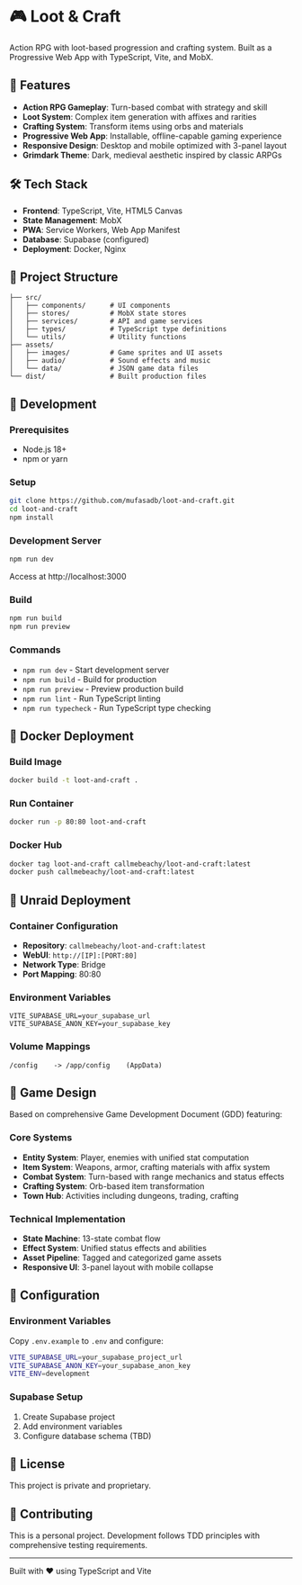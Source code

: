 # 🎮 Loot & Craft

Action RPG with loot-based progression and crafting system. Built as a Progressive Web App with TypeScript, Vite, and MobX.

## 🚀 Features

- **Action RPG Gameplay**: Turn-based combat with strategy and skill
- **Loot System**: Complex item generation with affixes and rarities
- **Crafting System**: Transform items using orbs and materials
- **Progressive Web App**: Installable, offline-capable gaming experience
- **Responsive Design**: Desktop and mobile optimized with 3-panel layout
- **Grimdark Theme**: Dark, medieval aesthetic inspired by classic ARPGs

## 🛠️ Tech Stack

- **Frontend**: TypeScript, Vite, HTML5 Canvas
- **State Management**: MobX
- **PWA**: Service Workers, Web App Manifest
- **Database**: Supabase (configured)
- **Deployment**: Docker, Nginx

## 📁 Project Structure

```
├── src/
│   ├── components/      # UI components
│   ├── stores/          # MobX state stores
│   ├── services/        # API and game services
│   ├── types/           # TypeScript type definitions
│   └── utils/           # Utility functions
├── assets/
│   ├── images/          # Game sprites and UI assets
│   ├── audio/           # Sound effects and music
│   └── data/            # JSON game data files
└── dist/                # Built production files
```

## 🎯 Development

### Prerequisites
- Node.js 18+
- npm or yarn

### Setup
```bash
git clone https://github.com/mufasadb/loot-and-craft.git
cd loot-and-craft
npm install
```

### Development Server
```bash
npm run dev
```
Access at http://localhost:3000

### Build
```bash
npm run build
npm run preview
```

### Commands
- `npm run dev` - Start development server
- `npm run build` - Build for production
- `npm run preview` - Preview production build
- `npm run lint` - Run TypeScript linting
- `npm run typecheck` - Run TypeScript type checking

## 🐳 Docker Deployment

### Build Image
```bash
docker build -t loot-and-craft .
```

### Run Container
```bash
docker run -p 80:80 loot-and-craft
```

### Docker Hub
```bash
docker tag loot-and-craft callmebeachy/loot-and-craft:latest
docker push callmebeachy/loot-and-craft:latest
```

## 📱 Unraid Deployment

### Container Configuration
- **Repository**: `callmebeachy/loot-and-craft:latest`
- **WebUI**: `http://[IP]:[PORT:80]`
- **Network Type**: Bridge
- **Port Mapping**: 80:80

### Environment Variables
```
VITE_SUPABASE_URL=your_supabase_url
VITE_SUPABASE_ANON_KEY=your_supabase_key
```

### Volume Mappings
```
/config    -> /app/config    (AppData)
```

## 🎲 Game Design

Based on comprehensive Game Development Document (GDD) featuring:

### Core Systems
- **Entity System**: Player, enemies with unified stat computation
- **Item System**: Weapons, armor, crafting materials with affix system
- **Combat System**: Turn-based with range mechanics and status effects
- **Crafting System**: Orb-based item transformation
- **Town Hub**: Activities including dungeons, trading, crafting

### Technical Implementation
- **State Machine**: 13-state combat flow
- **Effect System**: Unified status effects and abilities
- **Asset Pipeline**: Tagged and categorized game assets
- **Responsive UI**: 3-panel layout with mobile collapse

## 🔧 Configuration

### Environment Variables
Copy `.env.example` to `.env` and configure:
```bash
VITE_SUPABASE_URL=your_supabase_project_url
VITE_SUPABASE_ANON_KEY=your_supabase_anon_key
VITE_ENV=development
```

### Supabase Setup
1. Create Supabase project
2. Add environment variables
3. Configure database schema (TBD)

## 📄 License

This project is private and proprietary.

## 🤝 Contributing

This is a personal project. Development follows TDD principles with comprehensive testing requirements.

---

Built with ❤️ using TypeScript and Vite